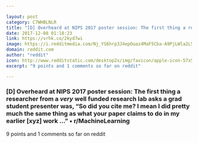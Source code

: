 ```yaml
---

layout: post
category: C7WHBLNLR
title: "[D] Overheard at NIPS 2017 poster session: The first thing a researcher from a *very* well funded research lab asks a grad student presenter was, “So did you cite me? I mean I did pretty much the same thing as what your paper claims to do in my earlier [xyz] work ...” • r/MachineLearning"
date: 2017-12-08 01:18:23
link: https://vrhk.co/2kyd7wi
image: https://i.redditmedia.com/Nj_YS6hrp3J4epOuaz4MaF5Cba-A9PjLWla2L5NeE1E.jpg?w=320&s=72ee4cacbbc2304b6015b4fd9c3062e9
domain: reddit.com
author: "reddit"
icon: http://www.redditstatic.com/desktop2x/img/favicon/apple-icon-57x57.png
excerpt: "9 points and 1 comments so far on reddit"

---
```


### [D] Overheard at NIPS 2017 poster session: The first thing a researcher from a *very* well funded research lab asks a grad student presenter was, “So did you cite me? I mean I did pretty much the same thing as what your paper claims to do in my earlier [xyz] work ...” • r/MachineLearning

9 points and 1 comments so far on reddit